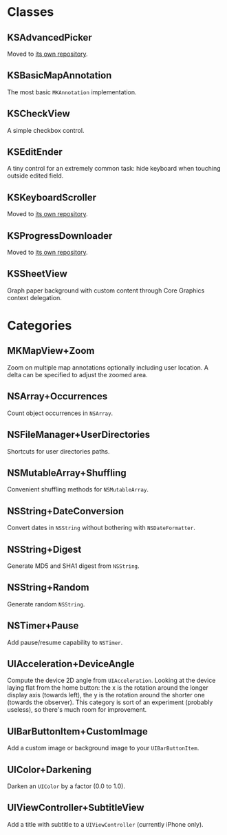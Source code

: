 # Classes

## KSAdvancedPicker

Moved to [its own repository](http://github.com/keeshux/KSAdvancedPicker).

## KSBasicMapAnnotation

The most basic `MKAnnotation` implementation.

## KSCheckView

A simple checkbox control.

## KSEditEnder

A tiny control for an extremely common task: hide keyboard when touching outside edited field.

## KSKeyboardScroller

Moved to [its own repository](http://github.com/keeshux/KSKeyboardScroller).

## KSProgressDownloader

Moved to [its own repository](http://github.com/keeshux/KSProgressDownloader).

## KSSheetView

Graph paper background with custom content through Core Graphics context delegation.

# Categories

## MKMapView+Zoom

Zoom on multiple map annotations optionally including user location. A delta can be specified to adjust the zoomed area.

## NSArray+Occurrences

Count object occurrences in `NSArray`.

## NSFileManager+UserDirectories

Shortcuts for user directories paths.

## NSMutableArray+Shuffling

Convenient shuffling methods for `NSMutableArray`.

## NSString+DateConversion

Convert dates in `NSString` without bothering with `NSDateFormatter`.

## NSString+Digest

Generate MD5 and SHA1 digest from `NSString`.

## NSString+Random

Generate random `NSString`.

## NSTimer+Pause

Add pause/resume capability to `NSTimer`.

## UIAcceleration+DeviceAngle

Compute the device 2D angle from `UIAcceleration`. Looking at the device laying flat from the home button: the x is the rotation around the longer display axis (towards left), the y is the rotation around the shorter one (towards the observer). This category is sort of an experiment (probably useless), so there's much room for improvement.

## UIBarButtonItem+CustomImage

Add a custom image or background image to your `UIBarButtonItem`.

## UIColor+Darkening

Darken an `UIColor` by a factor (0.0 to 1.0).

## UIViewController+SubtitleView

Add a title with subtitle to a `UIViewController` (currently iPhone only).
